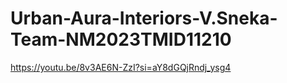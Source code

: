# Urban-Aura-Interiors-V.Sneka-Team-NM2023TMID11210
https://youtu.be/8v3AE6N-ZzI?si=aY8dGQjRndj_ysg4
